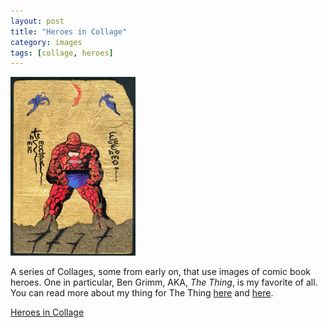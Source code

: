 ```yaml
---
layout: post
title: "Heroes in Collage"
category: images
tags: [collage, heroes]
---
```

[![Heroes](/assets/thing-icon.jpg)](http://imby.net/images/galleries/collage-heroes/)

A series of Collages, some from early on, that use images of comic book heroes. One in particular, Ben Grimm, AKA, *The Thing*, is my favorite of all. You can read more about my thing for The Thing [here](http://dpmaddalena.github.io/20051018/thing-theology/) and [here](http://dpmaddalena.github.io/20080101/the-thing/).

<a href="http://imby.net/images/galleries/collage-heroes/" target="_blank">Heroes in Collage</a>

